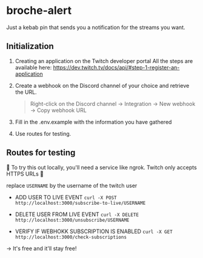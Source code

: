# broche-alert

Just a kebab pin that sends you a notification for the streams you want.

## Initialization

1. Creating an application on the Twitch developer portal
   All the steps are available here:
   https://dev.twitch.tv/docs/api/#step-1-register-an-application

2. Create a webhook on the Discord channel of your choice and retrieve the URL.

   > Right-click on the Discord channel -> Integration -> New webhook -> Copy webhook URL

3. Fill in the .env.example with the information you have gathered

4. Use routes for testing.

## Routes for testing

🔴 To try this out locally, you'll need a service like ngrok. Twitch only accepts HTTPS URLs 🔴

replace `USERNAME` by the username of the twitch user

- ADD USER TO LIVE EVENT
  `curl -X POST http://localhost:3000/subscribe-to-live/USERNAME`

- DELETE USER FROM LIVE EVENT
  `curl -X DELETE http://localhost:3000/unsubscribe/USERNAME`

- VERIFY IF WEBHOKK SUBSCRIPTION IS ENABLED
  `curl -X GET http://localhost:3000/check-subscriptions`

-> It's free and it'll stay free!
